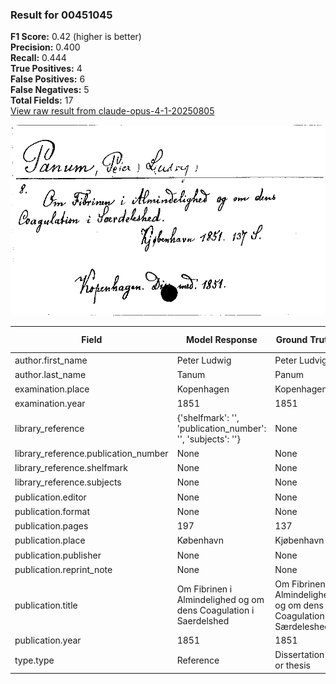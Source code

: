 ### Result for 00451045
**F1 Score:** 0.42 (higher is better)<br>**Precision:** 0.400<br>**Recall:** 0.444<br>**True Positives:** 4<br>**False Positives:** 6<br>**False Negatives:** 5<br>**Total Fields:** 17<br>[View raw result from claude-opus-4-1-20250805](https://github.com/RISE-UNIBAS/humanities_data_benchmark/blob/main/results/2025-09-02/T0146/request_T0146_00451045.json)

<img src="https://github.com/RISE-UNIBAS/humanities_data_benchmark/blob/main/benchmarks/zettelkatalog/images/00451045.jpg?raw=true" alt="00451045" width="600px">

| Field | Model Response | Ground Truth | Fuzzy Score | Match |
|-------|----------------|--------------|-------------|-------|
| author.first_name | Peter Ludwig | Peter Ludvig | 0.917 | ❌ |
| author.last_name | Tanum | Panum | 0.800 | ❌ |
| examination.place | Kopenhagen | Kopenhagen | 1.000 | ✅ |
| examination.year | 1851 | 1851 | 1.000 | ✅ |
| library_reference | {'shelfmark': '', 'publication_number': '', 'subjects': ''} | None | 0.000 | ❌ |
| library_reference.publication_number | None | None | 1.000 | ✅ |
| library_reference.shelfmark | None | None | 1.000 | ✅ |
| library_reference.subjects | None | None | 1.000 | ✅ |
| publication.editor | None | None | 1.000 | ✅ |
| publication.format | None | None | 1.000 | ✅ |
| publication.pages | 197 | 137 | 0.667 | ❌ |
| publication.place | København | Kjøbenhavn | 0.947 | ❌ |
| publication.publisher | None | None | 1.000 | ✅ |
| publication.reprint_note | None | None | 1.000 | ✅ |
| publication.title | Om Fibrinen i Almindelighed og om dens Coagulation i Saerdelshed | Om Fibrinen i Almindelighed og om dens Coagulation i Særdeleshed | 0.969 | ✅ |
| publication.year | 1851 | 1851 | 1.000 | ✅ |
| type.type | Reference | Dissertation or thesis | 0.258 | ❌ |
